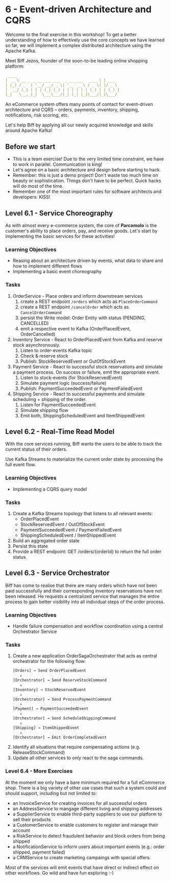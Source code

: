 # 6 - Event-driven Architecture and CQRS

Welcome to the final exercise in this workshop! To get a better understanding of
how to effectively use the core concepts we have learned so far, we will implement
a complex distributed architecture using the Apache Kafka.

Meet Biff Jezos, founder of the soon-to-be leading online shopping platform:
```yaml
 ____                                     
|  _ \ __ _ _ __ ___ ___  _ __ ___   ___ | | ___
| |_) / _` | '__/ __/ _ \| '_ ` _ \ / _ \| |/ _ \
|  __/ (_| | | | (_| (_) | | | | | | (_) | | (_) |
|_|   \__,_|_|  \___\___/|_| |_| |_|\___/|_|\___/
```

An eCommerce system offers many points of contact for event-driven architecture and
CQRS – orders, payments, inventory, shipping, notifications, risk scoring, etc.

Let's help Biff by applying all our newly acquired knowledge and skills around
Apache Kafka!


## Before we start

- This is a team exercise! Due to the very limited time constraint, we have to
work in parallel. Communication is king!
- Let's agree on a basic architecture and design before starting to hack.
- Remember: this is just a demo project! Don't waste too much time on beauty or
sophistication. Things don't have to be perfect. Quick hacks will do most of the
time.
- Remember one of the most important rules for software architects and developers: KISS!


## Level 6.1 - Service Choreography

As with almost every e-commerce system, the core of **Parcomolo** is the customer's
ability to place orders, pay, and receive goods. Let's start by
implementing the basic services for these activities!

### Learning Objectives
- Reasing about an architecture driven by events, what data to share and how to implement
different flows
- Implementing a basic event choreography

### Tasks
1. OrderService - Place orders and inform downstream services
   1. create a REST endpoint `/orders` which acts as `PlaceOrderCommand`
   2. create a REST endpoint `/cancelOrder` which acts as `CancelOrderCommand`
   3. persist the Write model: Order Entity with status (PENDING, CANCELLED)
   4. emit a respective event to Kafka (OrderPlacedEvent, OrderCancelled)
2. Inventory Service - React to OrderPlacedEvent from Kafka and reserve stock asynchronously.
   1. Listen to order-events Kafka topic
   2. Check & reserve stock
   3. Publish: StockReservedEvent or OutOfStockEvent
3. Payment Service - React to successful stock reservations and simulate a payment process. On success or failure, emit the appropriate event.
   1. Listen to stock-events (for StockReservedEvent)
   2. Simulate payment logic (success/failure)
   3. Publish: PaymentSucceededEvent or PaymentFailedEvent
4. Shipping Service - React to successful payments and simulate scheduling + shipping of the order.
   1. Listen for PaymentSucceededEvent
   2. Simulate shipping flow
   3. Emit both, ShippingScheduledEvent and ItemShippedEvent


## Level 6.2 - Real-Time Read Model

With the core services running, Biff wants the users to be able to track the current status of their orders.

Use Kafka Streams to materialize the current order state by processing the full event flow.

### Learning Objectives
- Implementing a CQRS query model

### Tasks

1. Create a Kafka Streams topology that listens to all relevant events:
   - OrderPlacedEvent
   - StockReservedEvent / OutOfStockEvent
   - PaymentSucceededEvent / PaymentFailedEvent
   - ShippingScheduledEvent / ItemShippedEvent
2. Build an aggregated order state
3. Persist this state
4. Provide a REST endpoint: GET /orders/{orderId} to return the full order status


## Level 6.3 - Service Orchestrator

Biff has come to realise that there are many orders which have not been paid
successfully and their corresponding inventory reservations have not been
released. He requests a centralized service that manages the entire process
to gain better visibility into all individual steps of the order process.

### Learning Objectives
- Handle failure compensation and workflow coordination using a central Orchestrator Service

### Tasks
1. Create a new application OrderSagaOrchestrator that acts as central orchestrator for the
following flow:
   ```bash
   [Orders] → Send OrderPlacedEvent
      ↓
   [Orchestrator] → Send ReserveStockCommand
      ↓
   [Inventory] → StockReservedEvent
      ↓
   [Orchestrator] → Send ProcessPaymentCommand
      ↓
   [Payment] → PaymentSucceededEvent
      ↓
   [Orchestrator] → Send ScheduleShippingCommand
      ↓
   [Shipping] → ItemShippedEvent
      ↓
   [Orchestrator] → Emit OrderCompletedEvent
   ```
2. Identify all situations that require compensating actions (e.g. ReleaseStockCommand)
3. Update all other services to only react to the saga commands.


### Level 6.4 - More Exercises

At the moment we only have a bare minimum required for a full eCommerce shop.
There is a big variety of other use cases that such a system could and should support,
including but not limited to:

- an InvoiceService for creating invoices for all successful orders
- an AddressService to mangage different living and shipping addresses
- a SupplierService to enable third-party suppliers to use our platform to sell their products
- a CustomerService to enable customers to register and manage their account
- a RiskService to detect fraudulent behavior and block orders from being shipped
- a NotificationService to inform users about important events (e.g.: order shipped, payment failed)
- a CRMService to create marketing campaings with special offers.

Most of the services will emit events that have direct or indirect effect on other workflows.
Go wild and have fun exploring :-)
